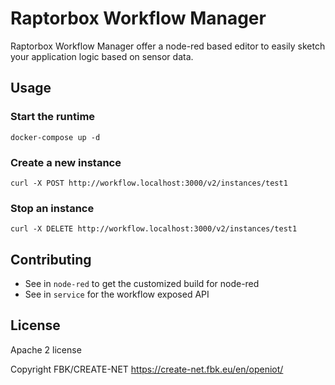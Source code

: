# Raptorbox Workflow Manager

Raptorbox Workflow Manager offer a node-red based editor to easily sketch your application logic based on sensor data.

## Usage


### Start the runtime

`docker-compose up -d`

### Create a new instance

`curl -X POST http://workflow.localhost:3000/v2/instances/test1`

### Stop an instance

`curl -X DELETE http://workflow.localhost:3000/v2/instances/test1`

## Contributing

- See in `node-red` to get the customized build for node-red
- See in `service` for the workflow exposed API

## License

Apache 2 license

Copyright FBK/CREATE-NET https://create-net.fbk.eu/en/openiot/
